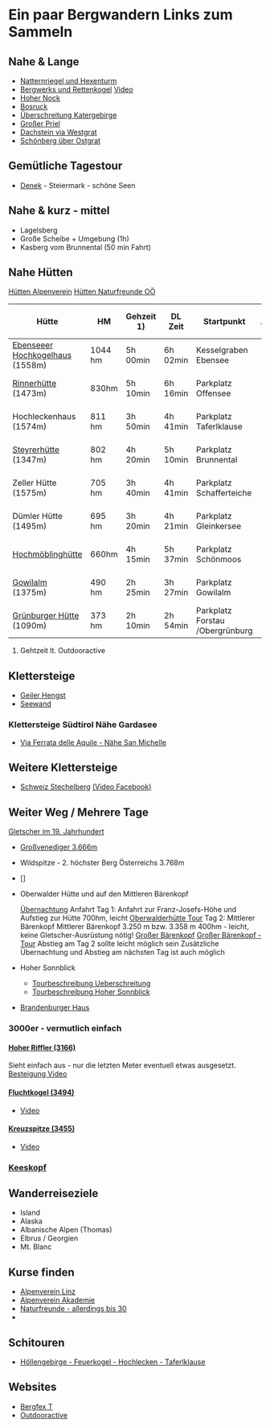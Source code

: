 # Ein paar Bergwandern Links zum Sammeln

## Nahe & Lange

* [Natternriegel und Hexenturm](https://manfredsberge.blogspot.com/2015/08/natterriegel-2065m-hexenturm-2172m.html)
* [Bergwerks und Rettenkogel](https://www.bergsteigen.com/touren/klettersteig/bergwerkskogel-rettenkogel-klettersteig/) [Video](https://youtu.be/XjhpnShGUyw)
* [Hoher Nock](https://www.bergfex.at/sommer/oberoesterreich/touren/wanderung/6700,hoher-nock/)
* [Bosruck](https://www.bergfex.at/sommer/oberoesterreich/touren/wanderung/6824,bosruck--grenzberg-mit-drei-gipfelkreuzen/)
* [Überschreitung Katergebirge](http://www.alpintouren.com/de/touren/wandern/tourbeschreibung/tourdaten_18859.html)
* [Großer Priel](https://www.bergsteigen.com/touren/klettersteig/priel-klettersteig/)
* [Dachstein via Westgrat](https://www.bergsteigen.com/touren/klettersteig/dachstein-westgrat/)
* [Schönberg über Ostgrat](https://www.bergfex.at/sommer/oberoesterreich/touren/wanderung/1199626,grosser-schoenberg-wildenkogel/)

## Gemütliche Tagestour

* [Denek](https://www.alpenvereinaktiv.com/de/r/273541715?utm_source=unknown&utm_medium=social&utm_campaign=user-shared-social-content) - Steiermark -  schöne Seen

## Nahe & kurz - mittel

* Lagelsberg
* Große Scheibe + Umgebung (1h)
* Kasberg vom Brunnental (50 min Fahrt)

## Nahe Hütten

[Hütten Alpenverein](https://www.alpenverein.at/huetten/finder.php)
[Hütten Naturfreunde OÖ](https://www.naturfreunde-huetten.at/oberoesterreich/)

| Hütte                                                                                                                                                 | HM      | Gehzeit 1) | DL Zeit  | Startpunkt                      | Alternativen | Anfahrt Knoten Linz | Betriebszeiten          | BL  |
| ----------------------------------------------------------------------------------------------------------------------------------------------------- | ------- | ---------- | -------- | ------------------------------- | ------------ | ------------------- | ----------------------- | --- |
| [Ebenseeer Hochkogelhaus](https://ebensee.naturfreunde.at/ueber-uns/hochkogelhaus/) (1558m)                                                           | 1044 hm | 5h 00min   | 6h 02min | Kesselgraben Ebensee            |              | 1h 02min / 85km     | 25.5.2025-15.9.2025     | OÖ  |
| [Rinnerhütte](https://www.bergwelten.com/h/rinnerhuette) (1473m)                                                                                      | 830hm   | 5h 10min   | 6h 16min | Parkplatz Offensee              |              | 1h 06min / 89km     |                         | OÖ  |
| Hochleckenhaus  (1574m)                                                                                                                               | 811 hm  | 3h 50min   | 4h 41min | Parkplatz Taferlklause          |              | 0h 51min / 74km     |                         | OÖ  |
| [Steyrerhütte](https://steyrerhuette.naturfreunde.at/)   (1347m)                                                                                      | 802 hm  | 4h 20min   | 5h 10min | Parkplatz Brunnental            |              | 0h 50min / 67km     |                         | OÖ  |
| Zeller Hütte (1575m)                                                                                                                                  | 705 hm  | 3h 40min   | 4h 41min | Parkplatz Schafferteiche        |              | 1h 01min / 81km     |                         | OÖ  |
| Dümler Hütte  (1495m)                                                                                                                                 | 695 hm  | 3h 20min   | 4h 21min | Parkplatz Gleinkersee           |              | 1h 01min / 82km     |                         | OÖ  |
| [Hochmöblinghütte](1683m)                                                                                                                             | 660hm   | 4h 15min   | 5h 37min | Parkplatz Schönmoos             |              | 1h 22min / 112km    |                         | ST  |
| [Gowilalm](http://www.gowilalm.at/) (1375m)                                                                                                           | 490 hm  | 2h 25min   | 3h 27min | Parkplatz Gowilalm              |              | 1h 12min / 89km     | 1.Mai 2024- 1.Nov 2024  | OÖ  |
| [Grünburger Hütte](https://www.gruenburgerhuette.or.at/index.php/anstiege-und-wanderrouten/13-anstieg-vom-rodatal-ueber-die-messerer-gscheid) (1090m) | 373 hm  | 2h 10min   | 2h 54min | Parkplatz Forstau /Obergrünburg |              | 0h 44min / 43km     | im Winter am Wochenende | OÖ  |

1) Gehtzeit lt. Outdooractive

## Klettersteige

* [Geiler Hengst](https://www.bergsteigen.com/touren/klettersteig/klettersteig-geiler-hengst-kampermauer/)
* [Seewand](https://www.bergsteigen.com/touren/klettersteig/seewand-klettersteig/)

### Klettersteige Südtirol Nähe Gardasee

* [Via Ferrata delle Aquile - Nähe San Michelle](https://www.via-ferrata.de/klettersteige/topo/via-ferrata-delle-aquile-klettersteig-paganella?fbclid=IwAR0Z_NmTZSmqWwDtrzeoRHhbPXMFCbH57ld-uw3xJ1T9Od14hD8HBBzptkQ)

## Weitere Klettersteige

* [Schweiz Stechelberg](https://www.bergsteigen.com/touren/klettersteig/klettersteig-muerren-gimmelwald/) [(Video Facebook)](https://www.facebook.com/watch/?v=1007564176314746)

## Weiter Weg / Mehrere Tage

[Gletscher im 19. Jahrhundert](https://maps.arcanum.com/de/map/europe-19century-thirdsurvey/?layers=160%2C166&bbox=1391306.4289971164%2C5948491.592211519%2C1440226.1270996293%2C5967237.773398458)

* [Großvenediger 3.666m](https://wels.naturfreunde.at/events/angebot/grossvenediger-3-666-m/)
* Wildspitze - 2. höchster Berg Österreichs 3.768m
* []
* Oberwalder Hütte und auf den Mittleren Bärenkopf

    [Übernachtung](http://www.alpenverein.at/oberwalderhuette/)
    Anfahrt
    Tag 1: Anfahrt zur Franz-Josefs-Höhe und Aufstieg zur Hütte
        700hm, leicht
        [Oberwalderhütte Tour](https://www.alpenvereinaktiv.com/de/tour/auf-die-oberwalderhuette-von-der-franz-josefs-hoehe/8569711/)
    Tag 2: Mittlerer Bärenkopf
        Mittlerer Bärenkopf 3.250 m bzw. 3.358 m
        400hm - leicht, keine Gletscher-Ausrüstung nötig!
        [Großer Bärenkopf](https://de.wikipedia.org/wiki/Gro%C3%9Fer_B%C3%A4renkopf_(Glocknergruppe))
        [Großer Bärenkopf - Tour](https://www.alpenvereinaktiv.com/de/tour/auf-den-mittleren-baerenkopf-von-der-oberwalderhuette/10725056/)
    Abstieg am Tag 2 sollte leicht möglich sein
    Zusätzliche Übernachtung und Abstieg am nächsten Tag ist auch möglich
* Hoher Sonnblick
  * [Tourbeschreibung Ueberschreitung](https://www.hdsports.org/bergwandern/hoher-sonnblick-goldzechkopf-hocharn-ueberschreitung)
  * [Tourbeschreibung Hoher Sonnblick](https://berghasen.com/2018/08/28/hoher-sonnblick-bergtour-rauris/)
* [Brandenburger Haus](https://www.brandenburgerhaus.at/die-hutte)

### 3000er - vermutlich einfach

#### [Hoher Riffler (3166)](https://www.openstreetmap.org/search?query=Pettneu#map=16/47.1082/10.3571)

Sieht einfach aus - nur die letzten Meter eventuell etwas ausgesetzt.
[Besteigung Video](https://www.youtube.com/watch?v=LTP5Nku3M8g)

#### [Fluchtkogel (3494)](https://www.openstreetmap.org/node/256041690#map=16/46.8539/10.7963&layers=P)

* [Video](https://www.youtube.com/watch?v=nXfhrfV6M9Y)

#### [Kreuzspitze (3455)](https://www.openstreetmap.org/node/256041690#map=16/46.8124/10.8709&layers=P)

* [Video](https://www.youtube.com/watch?v=fAjPu72zHPE)

### [Keeskopf](https://www.youtube.com/watch?v=YomgWXqVaLE)

## Wanderreiseziele

* Island
* Alaska
* Albanische Alpen (Thomas)
* Elbrus / Georgien
* Mt. Blanc

## Kurse finden

* [Alpenverein Linz]()
* [Alpenverein Akademie]()
* [Naturfreunde - allerdings bis 30](https://akademie.naturfreunde.at/events/angebot/hochalpin-camp/)
* []()

## Schitouren

* [Höllengebirge - Feuerkogel - Hochlecken - Taferlklause](https://www.outdooractive.com/de/route/skitour/salzkammergut-berge/hoellengebirgsueberquerung-vom-feuerkogel-zum-hochlecken/9448699/#dmdtab=oax-tab5)

## Websites

* [Bergfex T](https://tiles.bergfex.at/styles/bergfex-osm/#13.9/47.27725/13.75833)
* [Outdooractive](https://www.outdooractive.com/de/routeplanner/)
